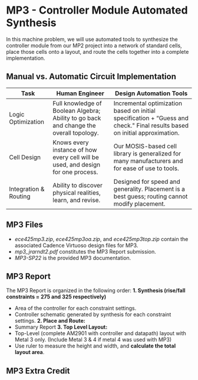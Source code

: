 # MP3 - Controller Module Automated Synthesis

In this machine problem, we will use automated tools to synthesize the controller module from our MP2 project into a network of standard cells, place those cells onto a layout, and route the cells together into a complete implementation.

## Manual vs. Automatic Circuit Implementation
| Task | Human Engineer | Design Automation Tools |
| ---- | -------------- | ----------------------- |                   
| Logic Optimization | Full knowledge of Boolean Algebra; Ability to go back and change the overall topology. | Incremental optimization based on initial specification + “Guess and check." Final results based on initial approximation. |
| Cell Design | Knows every instance of how every cell will be used, and design for one process. | Our MOSIS-based cell library is generalized for many manufacturers and for ease of use to tools. |
| Integration & Routing | Ability to discover physical realities, learn, and revise. | Designed for speed and generality. Placement is a best guess; routing cannot modify placement. |





## MP3 Files
* *ece425mp3.zip*, *ece425mp3oa.zip*, and *ece425mp3top.zip* contain the associated Cadence Virtuoso design files for MP3.
* *mp3_jrarndt2.pdf* constitutes the MP3 Report submission.
* *MP3-SP22* is the provided MP3 documentation. 




## MP3 Report
The MP3 Report is organized in the following order:
**1. Synthesis (rise/fall constraints = 275 and 325 respectively)**
* Area of the controller for each constraint settings.
* Controller schematic generated by synthesis for each constraint settings.
**2. Place and Route:** 
* Summary Report
**3. Top Level Layout:**
* Top-Level (complete AM2901 with controller and datapath) layout with Metal 3 only. (Include Metal 3 & 4 if metal 4 was used with MP3)
* Use ruler to measure the height and width, and **calculate the total layout area**. 

## MP3 Extra Credit

